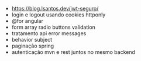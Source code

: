 - https://blog.lsantos.dev/jwt-seguro/
- login e logout usando cookies httponly
- @for angular
- form array radio buttons validation
- tratamento api error messages
- behavior subject
- paginação spring
- autenticação mvn e rest juntos no mesmo backend
